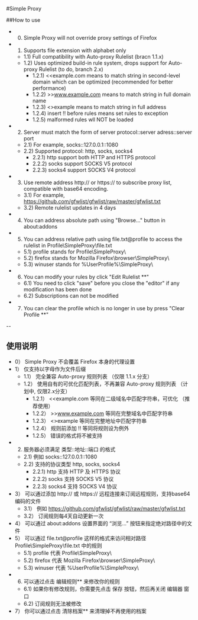 #Simple Proxy


##How to use

- 0) Simple Proxy will not override proxy settings of Firefox 
- 1) Supports file extension with alphabet only
  - 1.1) Full compatibility with Auto-proxy Rulelist (bracn 1.1.x)
  - 1.2) Uses optimized build-in rule system, drops support for Auto-proxy Rulelist (to do, branch 2.x)
    - 1.2.1) <<example.com means to match string in second-level domain which can be optimized (recommended for better performance)
    - 1.2.2) >>www.example.com means to match string in full domain name
    - 1.2.3) <>example means to match string in full address
    - 1.2.4) insert !! before rules means set rules to exception
    - 1.2.5) malformed rules wll NOT be loaded
- 2) Server must match the form of server protocol::server adress::server port
  - 2.1) For example, socks::127.0.0.1::1080
  - 2.2) Supported protocol: http, socks, socks4
    - 2.2.1) http support both HTTP and HTTPS protocol
    - 2.2.2) socks support SOCKS V5 protocol
    - 2.2.3) socks4 support SOCKS V4 protocol
- 3) Use remote address http:// or https:// to subscribe proxy list, compatible with base64 encoding.
  - 3.1) For example, https://github.com/gfwlist/gfwlist/raw/master/gfwlist.txt
  - 3.2) Remote rulelist updates in 4 days
- 4) You can address absolute path using "Browse..." button in about:addons
- 5) You can address relative path using file.txt@profile to access the rulelist in Profile\SimpleProxy\file.txt
  - 5.1) profile stands for Profile\SimpleProxy\
  - 5.2) firefox stands for Mozilla Firefox\browser\SimpleProxy\
  - 5.3) winuser stands for %UserProfile%\SimpleProxy\
- 6) You can modify your rules by click "Edit Rulelist **"
  - 6.1) You need to click "save" before you close the "editor" if any modification has been done
  - 6.2) Subscriptions can not be modified
- 7) You can clear the profile which is no longer in use by press "Clear Profile **"

--

## 使用说明

- 0） Simple Proxy 不会覆盖 Firefox 本身的代理设置
- 1） 仅支持以字母作为文件后缀
  - 1.1） 完全兼容 Auto-proxy 规则列表 （仅限 1.1.x 分支）
  - 1.2） 使用自有的可优化匹配列表，不再兼容 Auto-proxy 规则列表 （计划中, 仅限2.x分支）
    - 1.2.1） <<example.com 等同在二级域名中匹配字符串，可优化 （推荐使用）
    - 1.2.2） >>www.example.com 等同在完整域名中匹配字符串
    - 1.2.3） <>example 等同在完整地址中匹配字符串
    - 1.2.4） 规则前添加 !! 等同将规则设为例外
    - 1.2.5） 错误的格式将不被支持
- 2) 服务器必须满足 类型::地址::端口 的格式
  - 2.1) 例如 socks::127.0.0.1::1080
  - 2.2) 支持的协议类型 http, socks, socks4
    - 2.2.1) http 支持 HTTP 及 HTTPS 协议
    - 2.2.2) socks 支持 SOCKS V5 协议
    - 2.2.3) socks4 支持 SOCKS V4 协议
- 3） 可以通过添加 http:// 或 https:// 远程连接来订阅远程规则，支持base64编码的文件
  - 3.1） 例如 https://github.com/gfwlist/gfwlist/raw/master/gfwlist.txt
  - 3.2） 订阅规则每4天自动更新一次
- 4） 可以通过 about:addons 设置界面的 “浏览...” 按钮来指定绝对路径中的文件
- 5） 可以通过 file.txt@profile 这样的格式来访问相对路径 Profile\SimpleProxy\file.txt 中的规则
  - 5.1) profile 代表 Profile\SimpleProxy\
  - 5.2) firefox 代表 Mozilla Firefox\browser\SimpleProxy\
  - 5.3) winuser 代表 %UserProfile%\SimpleProxy\
- 6) 可以通过点击 编辑规则** 来修改你的规则
  - 6.1) 如果你有修改规则，你需要先点击 保存 按钮，然后再关闭 编辑器 窗口
  - 6.2) 订阅规则无法被修改
- 7） 你可以通过点击 清除档案** 来清理掉不再使用的档案
